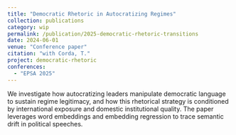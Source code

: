 ```yaml
---
title: "Democratic Rhetoric in Autocratizing Regimes"
collection: publications
category: wip
permalink: /publication/2025-democratic-rhetoric-transitions
date: 2024-06-01
venue: "Conference paper"
citation: "with Corda, T."
project: democratic-rhetoric
conferences:
  - "EPSA 2025"
---
```


We investigate how autocratizing leaders manipulate democratic language to sustain regime legitimacy, and how this rhetorical strategy is conditioned by international exposure and domestic institutional quality. The paper leverages word embeddings and embedding regression to trace semantic drift in political speeches.
